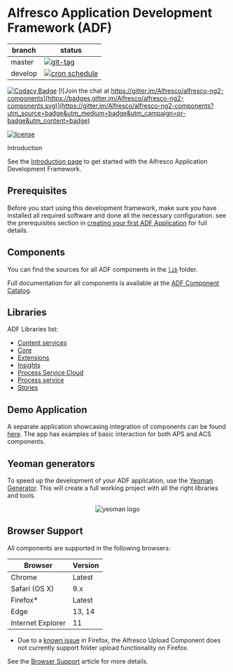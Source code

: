# Alfresco Application Development Framework (ADF)

| branch | status |
| --- | --- |
| master | [![git-tag](https://github.com/Alfresco/alfresco-ng2-components/actions/workflows/git-tag.yml/badge.svg)](https://github.com/Alfresco/alfresco-ng2-components/actions/workflows/git-tag.yml) |
| develop | [![cron schedule](https://github.com/Alfresco/alfresco-ng2-components/actions/workflows/cron.yml/badge.svg)](https://github.com/Alfresco/alfresco-ng2-components/actions/workflows/cron.yml)|

[![Codacy Badge](https://api.codacy.com/project/badge/Grade/d9eb873741da403bb3284778102372e7)](https://www.codacy.com/app/Alfresco/alfresco-ng2-components?utm_source=github.com&utm_medium=referral&utm_content=Alfresco/alfresco-ng2-components&utm_campaign=badger)
[![Join the chat at https://gitter.im/Alfresco/alfresco-ng2-components](https://badges.gitter.im/Alfresco/alfresco-ng2-components.svg)](https://gitter.im/Alfresco/alfresco-ng2-components?utm_source=badge&utm_medium=badge&utm_campaign=pr-badge&utm_content=badge)

<p>
  <a href='https://github.com/Alfresco/alfresco-ng2-components/blob/master/LICENSE'>
     <img src='https://img.shields.io/hexpm/l/plug.svg' alt='license' />
  </a>
</p

## Introduction

See the [Introduction page](INTRODUCTION.md) to get started with the Alfresco Application Development Framework.

## Prerequisites

Before you start using this development framework, make sure you have installed all required software and done all the necessary configuration. see the prerequisites section in [creating your first ADF Application](./docs/tutorials/creating-your-first-adf-application.md) for full details.

## Components

You can find the sources for all ADF components in the
[`lib`](/lib) folder.

Full documentation for all components is available at the
[ADF Component Catalog](https://alfresco.github.io/adf-component-catalog/).

## Libraries

ADF Libraries list:
- [Content services](https://github.com/Alfresco/alfresco-ng2-components/tree/develop/lib/content-services)
- [Core](https://github.com/Alfresco/alfresco-ng2-components/tree/develop/lib/core)
- [Extensions](https://github.com/Alfresco/alfresco-ng2-components/tree/develop/lib/extensions)
- [Insights](https://github.com/Alfresco/alfresco-ng2-components/tree/develop/lib/insights)
- [Process Service Cloud](https://github.com/Alfresco/alfresco-ng2-components/tree/develop/lib/process-services-cloud)
- [Process service](https://github.com/Alfresco/alfresco-ng2-components/tree/develop/lib/process-services)
- [Stories](https://github.com/Alfresco/alfresco-ng2-components/tree/develop/lib/stories)

## Demo Application

A separate application showcasing integration of components can be found
[here](https://github.com/Alfresco/alfresco-ng2-components/tree/master/demo-shell).
The app has examples of basic interaction for both APS and ACS components.

## Yeoman generators

To speed up the development of your ADF application, use the
[Yeoman Generator](https://github.com/Alfresco/generator-ng2-alfresco-app).
This will create a full working project with all the right libraries and tools.

<p align="center">
  <img title="yeoman generator" src='https://github.com/yeoman/media/blob/master/optimized/yeoman-150x150-opaque.png' alt='yeoman logo'  />
</p>

## Browser Support

All components are supported in the following browsers:

|**Browser**   	   |**Version**   	|
|---        	   |---  	        |
|Chrome     	   |Latest       	|
|Safari (OS X)     |9.x          	|
|Firefox*    	   |Latest       	|
|Edge       	   |13, 14     	    |
|Internet Explorer |11     	        |

* Due to a [known issue](https://bugzilla.mozilla.org/show_bug.cgi?id=1188880) in Firefox, the Alfresco Upload Component does not currently support folder upload functionality on Firefox.

See the [Browser Support](BROWSER-SUPPORT.md) article for more details.
